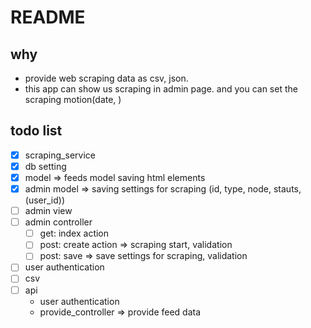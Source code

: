 # README
## why
- provide web scraping data as csv, json.
- this app can show us scraping in admin page. and you can set the scraping motion(date, )
## todo list
- [x] scraping_service
- [x] db setting
- [x] model  => feeds model saving html elements
- [x] admin model => saving settings for scraping (id, type, node, stauts, (user_id))
- [ ] admin view
- [ ] admin controller
  - [ ] get: index action
  - [ ] post: create action => scraping start, validation
  - [ ] post: save => save settings for scraping, validation
- [ ] user authentication
- [ ] csv
- [ ] api
  - user authentication
  - provide_controller => provide feed data
